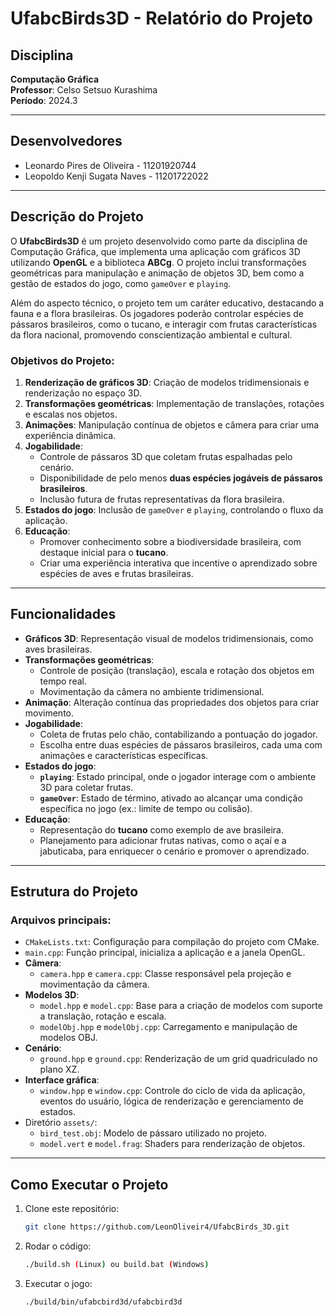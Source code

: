 # UfabcBirds3D - Relatório do Projeto

## Disciplina
**Computação Gráfica**  
**Professor**: Celso Setsuo Kurashima  
**Período**: 2024.3  

---

## Desenvolvedores
- Leonardo Pires de Oliveira - 11201920744  
- Leopoldo Kenji Sugata Naves - 11201722022  

---

## Descrição do Projeto
O **UfabcBirds3D** é um projeto desenvolvido como parte da disciplina de Computação Gráfica, que implementa uma aplicação com gráficos 3D utilizando **OpenGL** e a biblioteca **ABCg**. O projeto inclui transformações geométricas para manipulação e animação de objetos 3D, bem como a gestão de estados do jogo, como `gameOver` e `playing`.

Além do aspecto técnico, o projeto tem um caráter educativo, destacando a fauna e a flora brasileiras. Os jogadores poderão controlar espécies de pássaros brasileiros, como o tucano, e interagir com frutas características da flora nacional, promovendo conscientização ambiental e cultural.

### Objetivos do Projeto:
1. **Renderização de gráficos 3D**: Criação de modelos tridimensionais e renderização no espaço 3D.
2. **Transformações geométricas**: Implementação de translações, rotações e escalas nos objetos.
3. **Animações**: Manipulação contínua de objetos e câmera para criar uma experiência dinâmica.
4. **Jogabilidade**:
   - Controle de pássaros 3D que coletam frutas espalhadas pelo cenário.
   - Disponibilidade de pelo menos **duas espécies jogáveis de pássaros brasileiros**.
   - Inclusão futura de frutas representativas da flora brasileira.
5. **Estados do jogo**: Inclusão de `gameOver` e `playing`, controlando o fluxo da aplicação.
6. **Educação**: 
   - Promover conhecimento sobre a biodiversidade brasileira, com destaque inicial para o **tucano**.
   - Criar uma experiência interativa que incentive o aprendizado sobre espécies de aves e frutas brasileiras.

---

## Funcionalidades
- **Gráficos 3D**: Representação visual de modelos tridimensionais, como aves brasileiras.
- **Transformações geométricas**:
  - Controle de posição (translação), escala e rotação dos objetos em tempo real.
  - Movimentação da câmera no ambiente tridimensional.
- **Animação**: Alteração contínua das propriedades dos objetos para criar movimento.
- **Jogabilidade**:
  - Coleta de frutas pelo chão, contabilizando a pontuação do jogador.
  - Escolha entre duas espécies de pássaros brasileiros, cada uma com animações e características específicas.
- **Estados do jogo**:
  - **`playing`**: Estado principal, onde o jogador interage com o ambiente 3D para coletar frutas.
  - **`gameOver`**: Estado de término, ativado ao alcançar uma condição específica no jogo (ex.: limite de tempo ou colisão).
- **Educação**:
  - Representação do **tucano** como exemplo de ave brasileira.
  - Planejamento para adicionar frutas nativas, como o açaí e a jabuticaba, para enriquecer o cenário e promover o aprendizado.

---

## Estrutura do Projeto
### Arquivos principais:
- `CMakeLists.txt`: Configuração para compilação do projeto com CMake.
- `main.cpp`: Função principal, inicializa a aplicação e a janela OpenGL.
- **Câmera**:
  - `camera.hpp` e `camera.cpp`: Classe responsável pela projeção e movimentação da câmera.
- **Modelos 3D**:
  - `model.hpp` e `model.cpp`: Base para a criação de modelos com suporte a translação, rotação e escala.
  - `modelObj.hpp` e `modelObj.cpp`: Carregamento e manipulação de modelos OBJ.
- **Cenário**:
  - `ground.hpp` e `ground.cpp`: Renderização de um grid quadriculado no plano XZ.
- **Interface gráfica**:
  - `window.hpp` e `window.cpp`: Controle do ciclo de vida da aplicação, eventos do usuário, lógica de renderização e gerenciamento de estados.
- Diretório `assets/`:
  - `bird_test.obj`: Modelo de pássaro utilizado no projeto.
  - `model.vert` e `model.frag`: Shaders para renderização de objetos.

---

## Como Executar o Projeto
1. Clone este repositório:
   ```bash
   git clone https://github.com/LeonOliveir4/UfabcBirds_3D.git

2. Rodar o código:
   ```bash
   ./build.sh (Linux) ou build.bat (Windows)

3. Executar o jogo:
   ```bash
   ./build/bin/ufabcbird3d/ufabcbird3d